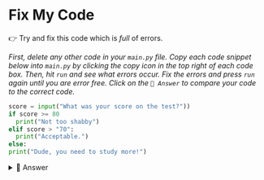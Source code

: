# Fix My Code

👉 Try and fix this code which is *full* of errors.

*First, delete any other code in your `main.py` file. Copy each code snippet below into `main.py` by clicking the copy icon in the top right of each code box. Then, hit `run` and see what errors occur. Fix the errors and press `run` again until you are error free. Click on the `👀 Answer` to compare your code to the correct code.*

```python
score = input("What was your score on the test?"))
if score >= 80
  print("Not too shabby")
elif score > "70":
  print("Acceptable.")
else:
print("Dude, you need to study more!")
  ```




<details> <summary> 👀 Answer </summary>
  
```python
score = int(input("What was your score on the test?"))
if score >= 80:
  print("Not too shabby")
elif score >= 70:
  print("Acceptable.")
else:
  print("Dude, you need to study more!")
  ```
</details>